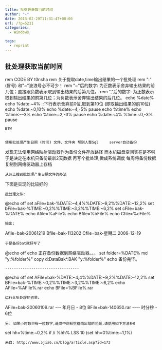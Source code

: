 ```yaml
---
title: 批处理获取当前时间
author: "-"
date: 2013-02-20T11:31:47+00:00
url: /?p=5211
categories:
  - Windows

tags:
  - reprint
---
```

## 批处理获取当前时间

  
  


  rem CODE BY t0nsha
 rem 关于提取date,time输出结果的一个批处理
 rem ":" (冒号) 和"~"波浪号必不可少！
 rem "~"后的数字: 为正数表示舍弃输出结果的前几位；直接跟负数表示取到输出结果的后第几位。
 rem ","后的数字: 为正数表示取到输出结果的前第几位；为负数表示舍弃输出结果的后几位。
 echo %date%
 echo %date:~4%
 ::下行表示舍弃前0位,取到第10位 (即取输出结果的前10位) 
 echo %date:~0,10%
 echo %date:~4,-5%
 pause
 echo %time%
 echo %time:~-3%
 echo %time:~2,-3%
 pause
 echo %date:~4% %time:~0,-3%
 pause 
  
    BTW
  
  
    使用批处理产生日期 (时间) 文件、文件夹 帮别人整Sql     server自动备份
 发现无法使用网络映射驱动器作为备份文件存放路径
 而本机磁盘空间实在是不够
 于是决定在本机只备份最新2天数据
 再写个批处理,做成系统调度
 每周将备份数据复制到网络驱动器上存档
  
  
    从网上搜到批处理产生日期文件的办法
 下面是实现的比较好的
  
  
    批处理文件: 
 @echo off
 set aFile=bak-%DATE:~4,4%%DATE:~9,2%%DATE:~12,2%
 set bFile=bak-%TIME:~0,2%%TIME:~3,2%%TIME:~6,2%
 set cFile=bak-%DATE%
 echo Afile=%aFile%
 echo Bfile=%bFile%
 echo Cfile=%cFile%
  
  
    输出:
 Afile=bak-20061219
 Bfile=bak-113202
 Cfile=bak-星期二 2006-12-19
  
  
    于是备份bat就好写了
 @echo off
 echo 正在备份数据到网络驱动器。。。
 set folder=%DATE%
 md "y:%folder%"
 copy d:DataBak*.BAK "y:%folder%"
 echo 备份完毕。
  
  
    ----------------------------------
 @echo off
 set AFile=bak-%DATE:~4,4%%DATE:~9,2%%DATE:~12,2%
 set BFile=bak-%TIME:~0,2%%TIME:~3,2%%TIME:~6,2%
 echo AFile=%AFile%.rar
 echo BFile=%BFile%.rar
  
  
    运行此批处理的结果: 
 AFile=bak-20060109.rar --- 年月日 - 8位
 BFile=bak-140650.rar ---- 时分秒 - 6位
  
  
    另: 如果小时数只有一位数字,造成中间有空格而出错的问题,请使用如下方法补0
 set hh=%time:~0,2%
 if /i %hh% LSS 10 (set hh=0%time:~1,1%)
  
  
    来自: http://www.5jia6.cn/blog/article.asp?id=173
  
